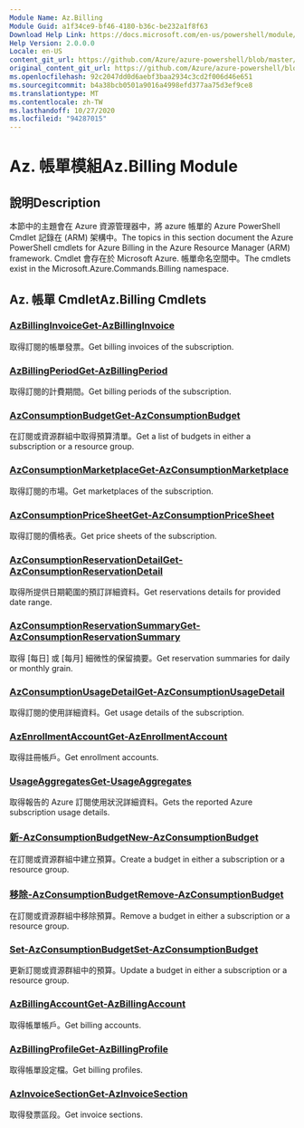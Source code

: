 ```yaml
---
Module Name: Az.Billing
Module Guid: a1f34ce9-bf46-4180-b36c-be232a1f8f63
Download Help Link: https://docs.microsoft.com/en-us/powershell/module/az.billing
Help Version: 2.0.0.0
Locale: en-US
content_git_url: https://github.com/Azure/azure-powershell/blob/master/src/Billing/Billing/help/Az.Billing.md
original_content_git_url: https://github.com/Azure/azure-powershell/blob/master/src/Billing/Billing/help/Az.Billing.md
ms.openlocfilehash: 92c2047dd0d6aebf3baa2934c3cd2f006d46e651
ms.sourcegitcommit: b4a38bcb0501a9016a4998efd377aa75d3ef9ce8
ms.translationtype: MT
ms.contentlocale: zh-TW
ms.lasthandoff: 10/27/2020
ms.locfileid: "94287015"
---
```

# <span data-ttu-id="ff7b3-101">Az. 帳單模組</span><span class="sxs-lookup"><span data-stu-id="ff7b3-101">Az.Billing Module</span></span>
## <span data-ttu-id="ff7b3-102">說明</span><span class="sxs-lookup"><span data-stu-id="ff7b3-102">Description</span></span>
<span data-ttu-id="ff7b3-103">本節中的主題會在 Azure 資源管理器中，將 azure 帳單的 Azure PowerShell Cmdlet 記錄在 (ARM) 架構中。</span><span class="sxs-lookup"><span data-stu-id="ff7b3-103">The topics in this section document the Azure PowerShell cmdlets for Azure Billing in the Azure Resource Manager (ARM) framework.</span></span> <span data-ttu-id="ff7b3-104">Cmdlet 會存在於 Microsoft Azure. 帳單命名空間中。</span><span class="sxs-lookup"><span data-stu-id="ff7b3-104">The cmdlets exist in the Microsoft.Azure.Commands.Billing namespace.</span></span>

## <span data-ttu-id="ff7b3-105">Az. 帳單 Cmdlet</span><span class="sxs-lookup"><span data-stu-id="ff7b3-105">Az.Billing Cmdlets</span></span>
### [<span data-ttu-id="ff7b3-106">AzBillingInvoice</span><span class="sxs-lookup"><span data-stu-id="ff7b3-106">Get-AzBillingInvoice</span></span>](Get-AzBillingInvoice.md)
<span data-ttu-id="ff7b3-107">取得訂閱的帳單發票。</span><span class="sxs-lookup"><span data-stu-id="ff7b3-107">Get billing invoices of the subscription.</span></span>

### [<span data-ttu-id="ff7b3-108">AzBillingPeriod</span><span class="sxs-lookup"><span data-stu-id="ff7b3-108">Get-AzBillingPeriod</span></span>](Get-AzBillingPeriod.md)
<span data-ttu-id="ff7b3-109">取得訂閱的計費期間。</span><span class="sxs-lookup"><span data-stu-id="ff7b3-109">Get billing periods of the subscription.</span></span>

### [<span data-ttu-id="ff7b3-110">AzConsumptionBudget</span><span class="sxs-lookup"><span data-stu-id="ff7b3-110">Get-AzConsumptionBudget</span></span>](Get-AzConsumptionBudget.md)
<span data-ttu-id="ff7b3-111">在訂閱或資源群組中取得預算清單。</span><span class="sxs-lookup"><span data-stu-id="ff7b3-111">Get a list of budgets in either a subscription or a resource group.</span></span>

### [<span data-ttu-id="ff7b3-112">AzConsumptionMarketplace</span><span class="sxs-lookup"><span data-stu-id="ff7b3-112">Get-AzConsumptionMarketplace</span></span>](Get-AzConsumptionMarketplace.md)
<span data-ttu-id="ff7b3-113">取得訂閱的市場。</span><span class="sxs-lookup"><span data-stu-id="ff7b3-113">Get marketplaces of the subscription.</span></span>

### [<span data-ttu-id="ff7b3-114">AzConsumptionPriceSheet</span><span class="sxs-lookup"><span data-stu-id="ff7b3-114">Get-AzConsumptionPriceSheet</span></span>](Get-AzConsumptionPriceSheet.md)
<span data-ttu-id="ff7b3-115">取得訂閱的價格表。</span><span class="sxs-lookup"><span data-stu-id="ff7b3-115">Get price sheets of the subscription.</span></span>

### [<span data-ttu-id="ff7b3-116">AzConsumptionReservationDetail</span><span class="sxs-lookup"><span data-stu-id="ff7b3-116">Get-AzConsumptionReservationDetail</span></span>](Get-AzConsumptionReservationDetail.md)
<span data-ttu-id="ff7b3-117">取得所提供日期範圍的預訂詳細資料。</span><span class="sxs-lookup"><span data-stu-id="ff7b3-117">Get reservations details for provided date range.</span></span>

### [<span data-ttu-id="ff7b3-118">AzConsumptionReservationSummary</span><span class="sxs-lookup"><span data-stu-id="ff7b3-118">Get-AzConsumptionReservationSummary</span></span>](Get-AzConsumptionReservationSummary.md)
<span data-ttu-id="ff7b3-119">取得 [每日] 或 [每月] 細微性的保留摘要。</span><span class="sxs-lookup"><span data-stu-id="ff7b3-119">Get reservation summaries for daily or monthly grain.</span></span>

### [<span data-ttu-id="ff7b3-120">AzConsumptionUsageDetail</span><span class="sxs-lookup"><span data-stu-id="ff7b3-120">Get-AzConsumptionUsageDetail</span></span>](Get-AzConsumptionUsageDetail.md)
<span data-ttu-id="ff7b3-121">取得訂閱的使用詳細資料。</span><span class="sxs-lookup"><span data-stu-id="ff7b3-121">Get usage details of the subscription.</span></span>

### [<span data-ttu-id="ff7b3-122">AzEnrollmentAccount</span><span class="sxs-lookup"><span data-stu-id="ff7b3-122">Get-AzEnrollmentAccount</span></span>](Get-AzEnrollmentAccount.md)
<span data-ttu-id="ff7b3-123">取得註冊帳戶。</span><span class="sxs-lookup"><span data-stu-id="ff7b3-123">Get enrollment accounts.</span></span>

### [<span data-ttu-id="ff7b3-124">UsageAggregates</span><span class="sxs-lookup"><span data-stu-id="ff7b3-124">Get-UsageAggregates</span></span>](Get-UsageAggregates.md)
<span data-ttu-id="ff7b3-125">取得報告的 Azure 訂閱使用狀況詳細資料。</span><span class="sxs-lookup"><span data-stu-id="ff7b3-125">Gets the reported Azure subscription usage details.</span></span>

### [<span data-ttu-id="ff7b3-126">新-AzConsumptionBudget</span><span class="sxs-lookup"><span data-stu-id="ff7b3-126">New-AzConsumptionBudget</span></span>](New-AzConsumptionBudget.md)
<span data-ttu-id="ff7b3-127">在訂閱或資源群組中建立預算。</span><span class="sxs-lookup"><span data-stu-id="ff7b3-127">Create a budget in either a subscription or a resource group.</span></span>

### [<span data-ttu-id="ff7b3-128">移除-AzConsumptionBudget</span><span class="sxs-lookup"><span data-stu-id="ff7b3-128">Remove-AzConsumptionBudget</span></span>](Remove-AzConsumptionBudget.md)
<span data-ttu-id="ff7b3-129">在訂閱或資源群組中移除預算。</span><span class="sxs-lookup"><span data-stu-id="ff7b3-129">Remove a budget in either a subscription or a resource group.</span></span>

### [<span data-ttu-id="ff7b3-130">Set-AzConsumptionBudget</span><span class="sxs-lookup"><span data-stu-id="ff7b3-130">Set-AzConsumptionBudget</span></span>](Set-AzConsumptionBudget.md)
<span data-ttu-id="ff7b3-131">更新訂閱或資源群組中的預算。</span><span class="sxs-lookup"><span data-stu-id="ff7b3-131">Update a budget in either a subscription or a resource group.</span></span>

### [<span data-ttu-id="ff7b3-132">AzBillingAccount</span><span class="sxs-lookup"><span data-stu-id="ff7b3-132">Get-AzBillingAccount</span></span>](Get-AzBillingAccount.md)
<span data-ttu-id="ff7b3-133">取得帳單帳戶。</span><span class="sxs-lookup"><span data-stu-id="ff7b3-133">Get billing accounts.</span></span>

### [<span data-ttu-id="ff7b3-134">AzBillingProfile</span><span class="sxs-lookup"><span data-stu-id="ff7b3-134">Get-AzBillingProfile</span></span>](Get-AzBillingProfile.md)
<span data-ttu-id="ff7b3-135">取得帳單設定檔。</span><span class="sxs-lookup"><span data-stu-id="ff7b3-135">Get billing profiles.</span></span>

### [<span data-ttu-id="ff7b3-136">AzInvoiceSection</span><span class="sxs-lookup"><span data-stu-id="ff7b3-136">Get-AzInvoiceSection</span></span>](Get-AzInvoiceSection.md)
<span data-ttu-id="ff7b3-137">取得發票區段。</span><span class="sxs-lookup"><span data-stu-id="ff7b3-137">Get invoice sections.</span></span>

